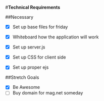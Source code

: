 #**Technical Requirements**

##Necessary
- [x] Set up base files for friday
- [x] Whiteboard how the application will work
- [x] Set up server.js
- [x] Set up CSS for client side
- [x] Set up proper ejs


##Stretch Goals
- [x] Be Awesome
- [ ] Buy domain for mag.net someday
